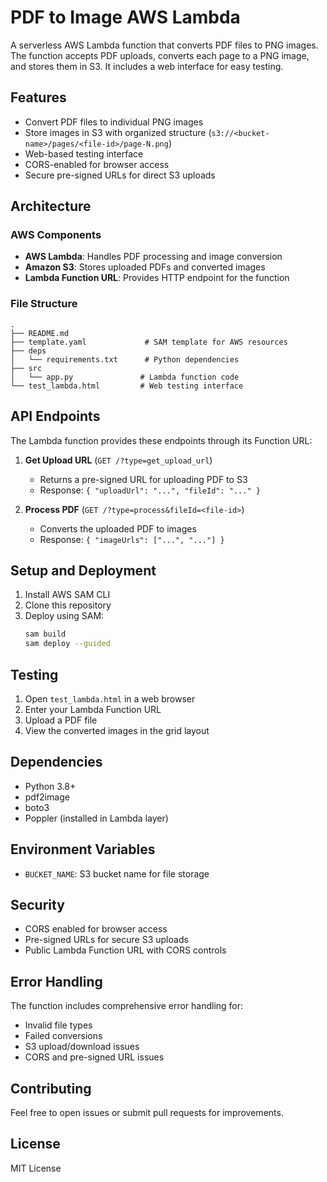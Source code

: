# PDF to Image AWS Lambda

A serverless AWS Lambda function that converts PDF files to PNG images. The function accepts PDF uploads, converts each page to a PNG image, and stores them in S3. It includes a web interface for easy testing.

## Features

- Convert PDF files to individual PNG images
- Store images in S3 with organized structure (`s3://<bucket-name>/pages/<file-id>/page-N.png`)
- Web-based testing interface
- CORS-enabled for browser access
- Secure pre-signed URLs for direct S3 uploads

## Architecture

### AWS Components
- **AWS Lambda**: Handles PDF processing and image conversion
- **Amazon S3**: Stores uploaded PDFs and converted images
- **Lambda Function URL**: Provides HTTP endpoint for the function

### File Structure
```
.
├── README.md
├── template.yaml             # SAM template for AWS resources
├── deps
│   └── requirements.txt      # Python dependencies
├── src
│   └── app.py               # Lambda function code
└── test_lambda.html         # Web testing interface
```

## API Endpoints

The Lambda function provides these endpoints through its Function URL:

1. **Get Upload URL** (`GET /?type=get_upload_url`)
   - Returns a pre-signed URL for uploading PDF to S3
   - Response: `{ "uploadUrl": "...", "fileId": "..." }`

2. **Process PDF** (`GET /?type=process&fileId=<file-id>`)
   - Converts the uploaded PDF to images
   - Response: `{ "imageUrls": ["...", "..."] }`

## Setup and Deployment

1. Install AWS SAM CLI
2. Clone this repository
3. Deploy using SAM:
   ```bash
   sam build
   sam deploy --guided
   ```

## Testing

1. Open `test_lambda.html` in a web browser
2. Enter your Lambda Function URL
3. Upload a PDF file
4. View the converted images in the grid layout

## Dependencies

- Python 3.8+
- pdf2image
- boto3
- Poppler (installed in Lambda layer)

## Environment Variables

- `BUCKET_NAME`: S3 bucket name for file storage

## Security

- CORS enabled for browser access
- Pre-signed URLs for secure S3 uploads
- Public Lambda Function URL with CORS controls

## Error Handling

The function includes comprehensive error handling for:
- Invalid file types
- Failed conversions
- S3 upload/download issues
- CORS and pre-signed URL issues

## Contributing

Feel free to open issues or submit pull requests for improvements.

## License

MIT License
